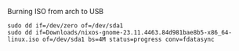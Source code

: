 
Burning ISO from arch to USB
```
sudo dd if=/dev/zero of=/dev/sda1
sudo dd if=Downloads/nixos-gnome-23.11.4463.84d981bae8b5-x86_64-linux.iso of=/dev/sda1 bs=4M status=progress conv=fdatasync
```
